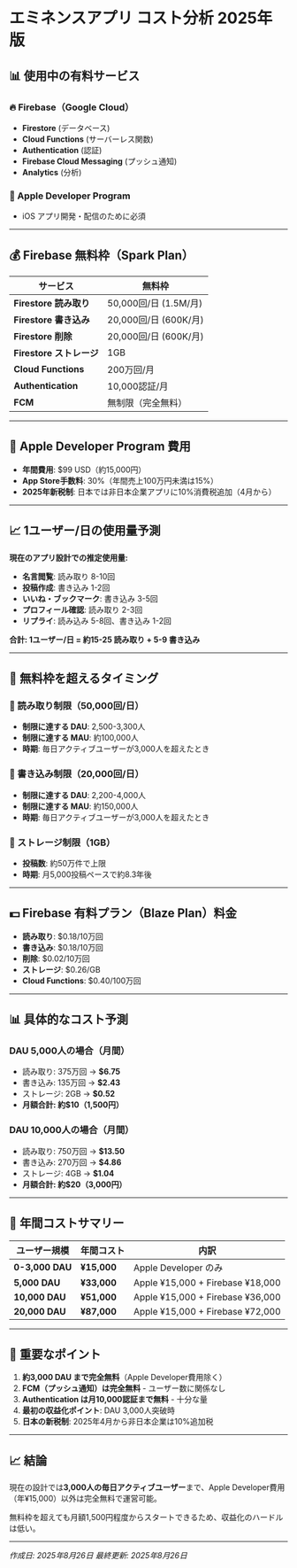 # エミネンスアプリ コスト分析 2025年版

## 📊 使用中の有料サービス

### 🔥 Firebase（Google Cloud）
- **Firestore** (データベース)
- **Cloud Functions** (サーバーレス関数)  
- **Authentication** (認証)
- **Firebase Cloud Messaging** (プッシュ通知)
- **Analytics** (分析)

### 🍎 Apple Developer Program
- iOS アプリ開発・配信のために必須

---

## 💰 Firebase 無料枠（Spark Plan）

| サービス | 無料枠 |
|---------|--------|
| **Firestore 読み取り** | 50,000回/日 (1.5M/月) |
| **Firestore 書き込み** | 20,000回/日 (600K/月) |
| **Firestore 削除** | 20,000回/日 (600K/月) |
| **Firestore ストレージ** | 1GB |
| **Cloud Functions** | 200万回/月 |
| **Authentication** | 10,000認証/月 |
| **FCM** | 無制限（完全無料） |

---

## 💸 Apple Developer Program 費用

- **年間費用**: $99 USD（約15,000円）
- **App Store手数料**: 30%（年間売上100万円未満は15%）
- **2025年新税制**: 日本では非日本企業アプリに10%消費税追加（4月から）

---

## 📈 1ユーザー/日の使用量予測

**現在のアプリ設計での推定使用量:**
- **名言閲覧**: 読み取り 8-10回
- **投稿作成**: 書き込み 1-2回  
- **いいね・ブックマーク**: 書き込み 3-5回
- **プロフィール確認**: 読み取り 2-3回
- **リプライ**: 読み込み 5-8回、書き込み 1-2回

**合計: 1ユーザー/日 = 約15-25 読み取り + 5-9 書き込み**

---

## 🚨 無料枠を超えるタイミング

### 📍 読み取り制限（50,000回/日）
- **制限に達する DAU**: 2,500-3,300人
- **制限に達する MAU**: 約100,000人
- **時期**: 毎日アクティブユーザーが3,000人を超えたとき

### 📍 書き込み制限（20,000回/日）  
- **制限に達する DAU**: 2,200-4,000人
- **制限に達する MAU**: 約150,000人
- **時期**: 毎日アクティブユーザーが3,000人を超えたとき

### 📍 ストレージ制限（1GB）
- **投稿数**: 約50万件で上限
- **時期**: 月5,000投稿ペースで約8.3年後

---

## 💵 Firebase 有料プラン（Blaze Plan）料金

- **読み取り**: $0.18/10万回
- **書き込み**: $0.18/10万回  
- **削除**: $0.02/10万回
- **ストレージ**: $0.26/GB
- **Cloud Functions**: $0.40/100万回

---

## 📊 具体的なコスト予測

### DAU 5,000人の場合（月間）
- 読み取り: 375万回 → **$6.75**
- 書き込み: 135万回 → **$2.43**
- ストレージ: 2GB → **$0.52**
- **月額合計: 約$10（1,500円）**

### DAU 10,000人の場合（月間）
- 読み取り: 750万回 → **$13.50**
- 書き込み: 270万回 → **$4.86**  
- ストレージ: 4GB → **$1.04**
- **月額合計: 約$20（3,000円）**

---

## 📅 年間コストサマリー

| ユーザー規模 | 年間コスト | 内訳 |
|------------|----------|------|
| **0-3,000 DAU** | **¥15,000** | Apple Developer のみ |
| **5,000 DAU** | **¥33,000** | Apple ¥15,000 + Firebase ¥18,000 |
| **10,000 DAU** | **¥51,000** | Apple ¥15,000 + Firebase ¥36,000 |
| **20,000 DAU** | **¥87,000** | Apple ¥15,000 + Firebase ¥72,000 |

---

## 🎯 重要なポイント

1. **約3,000 DAU まで完全無料**（Apple Developer費用除く）
2. **FCM（プッシュ通知）は完全無料** - ユーザー数に関係なし
3. **Authentication は月10,000認証まで無料** - 十分な量
4. **最初の収益化ポイント**: DAU 3,000人突破時
5. **日本の新税制**: 2025年4月から非日本企業は10%追加税

---

## 📈 結論

現在の設計では**3,000人の毎日アクティブユーザー**まで、Apple Developer費用（年¥15,000）以外は完全無料で運営可能。

無料枠を超えても月額1,500円程度からスタートできるため、収益化のハードルは低い。

---

*作成日: 2025年8月26日*
*最終更新: 2025年8月26日*